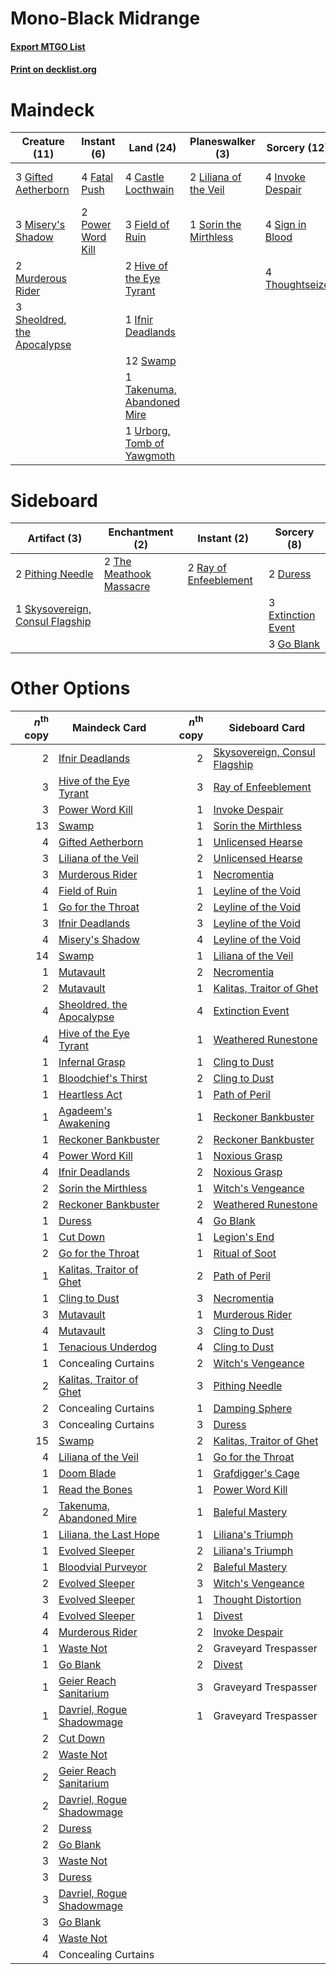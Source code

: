 # Mono-Black Midrange

#### [Export MTGO List](../collection/Mono-Black%20Midrange/Mono-Black%20Midrange.txt)
#### [Print on decklist.org](http://decklist.org/?deckmain=4%09Castle%20Locthwain%0A4%09Fatal%20Push%0A3%09Field%20of%20Ruin%0A3%09Gifted%20Aetherborn%0A4%09Graveyard%20Trespasser%0A2%09Hive%20of%20the%20Eye%20Tyrant%0A1%09Ifnir%20Deadlands%0A4%09Invoke%20Despair%0A2%09Liliana%20of%20the%20Veil%0A3%09Misery's%20Shadow%0A2%09Murderous%20Rider%0A2%09Power%20Word%20Kill%0A3%09Sheoldred,%20the%20Apocalypse%0A4%09Sign%20in%20Blood%0A1%09Sorin%20the%20Mirthless%0A12%09Swamp%0A1%09Takenuma,%20Abandoned%20Mire%0A4%09Thoughtseize%0A1%09Urborg,%20Tomb%20of%20Yawgmoth&deckside=2%09Duress%0A3%09Extinction%20Event%0A3%09Go%20Blank%0A2%09Pithing%20Needle%0A2%09Ray%20of%20Enfeeblement%0A1%09Skysovereign,%20Consul%20Flagship%0A2%09The%20Meathook%20Massacre)
# Maindeck

|                                            Creature (11)                                             |                                        Instant (6)                                         |                                              Land (24)                                              |                                        Planeswalker (3)                                        |                                       Sorcery (12)                                        |     Unknown (4)      |
|------------------------------------------------------------------------------------------------------|--------------------------------------------------------------------------------------------|-----------------------------------------------------------------------------------------------------|------------------------------------------------------------------------------------------------|-------------------------------------------------------------------------------------------|----------------------|
|3 [Gifted Aetherborn](http://gatherer.wizards.com/Pages/Card/Details.aspx?multiverseid=423728)        |4 [Fatal Push](http://gatherer.wizards.com/Pages/Card/Details.aspx?multiverseid=423724)     |4 [Castle Locthwain](http://gatherer.wizards.com/Pages/Card/Details.aspx?multiverseid=473203)        |2 [Liliana of the Veil](http://gatherer.wizards.com/Pages/Card/Details.aspx?multiverseid=235597)|4 [Invoke Despair](http://gatherer.wizards.com/Pages/Card/Details.aspx?multiverseid=548399)|4 Graveyard Trespasser|
|3 [Misery's Shadow](http://gatherer.wizards.com/Pages/Card/Details.aspx?multiverseid=583692)          |2 [Power Word Kill](http://gatherer.wizards.com/Pages/Card/Details.aspx?multiverseid=527401)|3 [Field of Ruin](http://gatherer.wizards.com/Pages/Card/Details.aspx?multiverseid=435415)           |1 [Sorin the Mirthless](http://gatherer.wizards.com/Pages/Card/Details.aspx?multiverseid=540983)|4 [Sign in Blood](http://gatherer.wizards.com/Pages/Card/Details.aspx?multiverseid=220480) |                      |
|2 [Murderous Rider](http://gatherer.wizards.com/Pages/Card/Details.aspx?multiverseid=473059)          |                                                                                            |2 [Hive of the Eye Tyrant](http://gatherer.wizards.com/Pages/Card/Details.aspx?multiverseid=527545)  |                                                                                                |4 [Thoughtseize](http://gatherer.wizards.com/Pages/Card/Details.aspx?multiverseid=438676)  |                      |
|3 [Sheoldred, the Apocalypse](http://gatherer.wizards.com/Pages/Card/Details.aspx?multiverseid=574587)|                                                                                            |1 [Ifnir Deadlands](http://gatherer.wizards.com/Pages/Card/Details.aspx?multiverseid=430868)         |                                                                                                |                                                                                           |                      |
|                                                                                                      |                                                                                            |12 [Swamp](http://gatherer.wizards.com/Pages/Card/Details.aspx?multiverseid=439858)                  |                                                                                                |                                                                                           |                      |
|                                                                                                      |                                                                                            |1 [Takenuma, Abandoned Mire](http://gatherer.wizards.com/Pages/Card/Details.aspx?multiverseid=548591)|                                                                                                |                                                                                           |                      |
|                                                                                                      |                                                                                            |1 [Urborg, Tomb of Yawgmoth](http://gatherer.wizards.com/Pages/Card/Details.aspx?multiverseid=383425)|                                                                                                |                                                                                           |                      |


# Sideboard

|                                               Artifact (3)                                               |                                         Enchantment (2)                                          |                                          Instant (2)                                           |                                         Sorcery (8)                                         |
|----------------------------------------------------------------------------------------------------------|--------------------------------------------------------------------------------------------------|------------------------------------------------------------------------------------------------|---------------------------------------------------------------------------------------------|
|2 [Pithing Needle](http://gatherer.wizards.com/Pages/Card/Details.aspx?multiverseid=129526)               |2 [The Meathook Massacre](http://gatherer.wizards.com/Pages/Card/Details.aspx?multiverseid=534886)|2 [Ray of Enfeeblement](http://gatherer.wizards.com/Pages/Card/Details.aspx?multiverseid=527403)|2 [Duress](http://gatherer.wizards.com/Pages/Card/Details.aspx?multiverseid=14557)           |
|1 [Skysovereign, Consul Flagship](http://gatherer.wizards.com/Pages/Card/Details.aspx?multiverseid=417807)|                                                                                                  |                                                                                                |3 [Extinction Event](http://gatherer.wizards.com/Pages/Card/Details.aspx?multiverseid=479608)|
|                                                                                                          |                                                                                                  |                                                                                                |3 [Go Blank](http://gatherer.wizards.com/Pages/Card/Details.aspx?multiverseid=513549)        |


# Other Options

|*n*<sup>th</sup> copy|                                           Maindeck Card                                            |*n*<sup>th</sup> copy|                                             Sideboard Card                                             |
|--------------------:|----------------------------------------------------------------------------------------------------|--------------------:|--------------------------------------------------------------------------------------------------------|
|                    2|[Ifnir Deadlands](http://gatherer.wizards.com/Pages/Card/Details.aspx?multiverseid=430868)          |                    2|[Skysovereign, Consul Flagship](http://gatherer.wizards.com/Pages/Card/Details.aspx?multiverseid=417807)|
|                    3|[Hive of the Eye Tyrant](http://gatherer.wizards.com/Pages/Card/Details.aspx?multiverseid=527545)   |                    3|[Ray of Enfeeblement](http://gatherer.wizards.com/Pages/Card/Details.aspx?multiverseid=527403)          |
|                    3|[Power Word Kill](http://gatherer.wizards.com/Pages/Card/Details.aspx?multiverseid=527401)          |                    1|[Invoke Despair](http://gatherer.wizards.com/Pages/Card/Details.aspx?multiverseid=548399)               |
|                   13|[Swamp](http://gatherer.wizards.com/Pages/Card/Details.aspx?multiverseid=439858)                    |                    1|[Sorin the Mirthless](http://gatherer.wizards.com/Pages/Card/Details.aspx?multiverseid=540983)          |
|                    4|[Gifted Aetherborn](http://gatherer.wizards.com/Pages/Card/Details.aspx?multiverseid=423728)        |                    1|[Unlicensed Hearse](http://gatherer.wizards.com/Pages/Card/Details.aspx?multiverseid=555447)            |
|                    3|[Liliana of the Veil](http://gatherer.wizards.com/Pages/Card/Details.aspx?multiverseid=235597)      |                    2|[Unlicensed Hearse](http://gatherer.wizards.com/Pages/Card/Details.aspx?multiverseid=555447)            |
|                    3|[Murderous Rider](http://gatherer.wizards.com/Pages/Card/Details.aspx?multiverseid=473059)          |                    1|[Necromentia](http://gatherer.wizards.com/Pages/Card/Details.aspx?multiverseid=485439)                  |
|                    4|[Field of Ruin](http://gatherer.wizards.com/Pages/Card/Details.aspx?multiverseid=435415)            |                    1|[Leyline of the Void](http://gatherer.wizards.com/Pages/Card/Details.aspx?multiverseid=107682)          |
|                    1|[Go for the Throat](http://gatherer.wizards.com/Pages/Card/Details.aspx?multiverseid=433046)        |                    2|[Leyline of the Void](http://gatherer.wizards.com/Pages/Card/Details.aspx?multiverseid=107682)          |
|                    3|[Ifnir Deadlands](http://gatherer.wizards.com/Pages/Card/Details.aspx?multiverseid=430868)          |                    3|[Leyline of the Void](http://gatherer.wizards.com/Pages/Card/Details.aspx?multiverseid=107682)          |
|                    4|[Misery's Shadow](http://gatherer.wizards.com/Pages/Card/Details.aspx?multiverseid=583692)          |                    4|[Leyline of the Void](http://gatherer.wizards.com/Pages/Card/Details.aspx?multiverseid=107682)          |
|                   14|[Swamp](http://gatherer.wizards.com/Pages/Card/Details.aspx?multiverseid=439858)                    |                    1|[Liliana of the Veil](http://gatherer.wizards.com/Pages/Card/Details.aspx?multiverseid=235597)          |
|                    1|[Mutavault](http://gatherer.wizards.com/Pages/Card/Details.aspx?multiverseid=370733)                |                    2|[Necromentia](http://gatherer.wizards.com/Pages/Card/Details.aspx?multiverseid=485439)                  |
|                    2|[Mutavault](http://gatherer.wizards.com/Pages/Card/Details.aspx?multiverseid=370733)                |                    1|[Kalitas, Traitor of Ghet](http://gatherer.wizards.com/Pages/Card/Details.aspx?multiverseid=407596)     |
|                    4|[Sheoldred, the Apocalypse](http://gatherer.wizards.com/Pages/Card/Details.aspx?multiverseid=574587)|                    4|[Extinction Event](http://gatherer.wizards.com/Pages/Card/Details.aspx?multiverseid=479608)             |
|                    4|[Hive of the Eye Tyrant](http://gatherer.wizards.com/Pages/Card/Details.aspx?multiverseid=527545)   |                    1|[Weathered Runestone](http://gatherer.wizards.com/Pages/Card/Details.aspx?multiverseid=503863)          |
|                    1|[Infernal Grasp](http://gatherer.wizards.com/Pages/Card/Details.aspx?multiverseid=534880)           |                    1|[Cling to Dust](http://gatherer.wizards.com/Pages/Card/Details.aspx?multiverseid=476338)                |
|                    1|[Bloodchief's Thirst](http://gatherer.wizards.com/Pages/Card/Details.aspx?multiverseid=491729)      |                    2|[Cling to Dust](http://gatherer.wizards.com/Pages/Card/Details.aspx?multiverseid=476338)                |
|                    1|[Heartless Act](http://gatherer.wizards.com/Pages/Card/Details.aspx?multiverseid=479611)            |                    1|[Path of Peril](http://gatherer.wizards.com/Pages/Card/Details.aspx?multiverseid=540974)                |
|                    1|[Agadeem's Awakening](http://gatherer.wizards.com/Pages/Card/Details.aspx?multiverseid=491723)      |                    1|[Reckoner Bankbuster](http://gatherer.wizards.com/Pages/Card/Details.aspx?multiverseid=548568)          |
|                    1|[Reckoner Bankbuster](http://gatherer.wizards.com/Pages/Card/Details.aspx?multiverseid=548568)      |                    2|[Reckoner Bankbuster](http://gatherer.wizards.com/Pages/Card/Details.aspx?multiverseid=548568)          |
|                    4|[Power Word Kill](http://gatherer.wizards.com/Pages/Card/Details.aspx?multiverseid=527401)          |                    1|[Noxious Grasp](http://gatherer.wizards.com/Pages/Card/Details.aspx?multiverseid=466864)                |
|                    4|[Ifnir Deadlands](http://gatherer.wizards.com/Pages/Card/Details.aspx?multiverseid=430868)          |                    2|[Noxious Grasp](http://gatherer.wizards.com/Pages/Card/Details.aspx?multiverseid=466864)                |
|                    2|[Sorin the Mirthless](http://gatherer.wizards.com/Pages/Card/Details.aspx?multiverseid=540983)      |                    1|[Witch's Vengeance](http://gatherer.wizards.com/Pages/Card/Details.aspx?multiverseid=473073)            |
|                    2|[Reckoner Bankbuster](http://gatherer.wizards.com/Pages/Card/Details.aspx?multiverseid=548568)      |                    2|[Weathered Runestone](http://gatherer.wizards.com/Pages/Card/Details.aspx?multiverseid=503863)          |
|                    1|[Duress](http://gatherer.wizards.com/Pages/Card/Details.aspx?multiverseid=14557)                    |                    4|[Go Blank](http://gatherer.wizards.com/Pages/Card/Details.aspx?multiverseid=513549)                     |
|                    1|[Cut Down](http://gatherer.wizards.com/Pages/Card/Details.aspx?multiverseid=574569)                 |                    1|[Legion's End](http://gatherer.wizards.com/Pages/Card/Details.aspx?multiverseid=466860)                 |
|                    2|[Go for the Throat](http://gatherer.wizards.com/Pages/Card/Details.aspx?multiverseid=433046)        |                    1|[Ritual of Soot](http://gatherer.wizards.com/Pages/Card/Details.aspx?multiverseid=452834)               |
|                    1|[Kalitas, Traitor of Ghet](http://gatherer.wizards.com/Pages/Card/Details.aspx?multiverseid=407596) |                    2|[Path of Peril](http://gatherer.wizards.com/Pages/Card/Details.aspx?multiverseid=540974)                |
|                    1|[Cling to Dust](http://gatherer.wizards.com/Pages/Card/Details.aspx?multiverseid=476338)            |                    3|[Necromentia](http://gatherer.wizards.com/Pages/Card/Details.aspx?multiverseid=485439)                  |
|                    3|[Mutavault](http://gatherer.wizards.com/Pages/Card/Details.aspx?multiverseid=370733)                |                    1|[Murderous Rider](http://gatherer.wizards.com/Pages/Card/Details.aspx?multiverseid=473059)              |
|                    4|[Mutavault](http://gatherer.wizards.com/Pages/Card/Details.aspx?multiverseid=370733)                |                    3|[Cling to Dust](http://gatherer.wizards.com/Pages/Card/Details.aspx?multiverseid=476338)                |
|                    1|[Tenacious Underdog](http://gatherer.wizards.com/Pages/Card/Details.aspx?multiverseid=555298)       |                    4|[Cling to Dust](http://gatherer.wizards.com/Pages/Card/Details.aspx?multiverseid=476338)                |
|                    1|Concealing Curtains                                                                                 |                    2|[Witch's Vengeance](http://gatherer.wizards.com/Pages/Card/Details.aspx?multiverseid=473073)            |
|                    2|[Kalitas, Traitor of Ghet](http://gatherer.wizards.com/Pages/Card/Details.aspx?multiverseid=407596) |                    3|[Pithing Needle](http://gatherer.wizards.com/Pages/Card/Details.aspx?multiverseid=129526)               |
|                    2|Concealing Curtains                                                                                 |                    1|[Damping Sphere](http://gatherer.wizards.com/Pages/Card/Details.aspx?multiverseid=443101)               |
|                    3|Concealing Curtains                                                                                 |                    3|[Duress](http://gatherer.wizards.com/Pages/Card/Details.aspx?multiverseid=14557)                        |
|                   15|[Swamp](http://gatherer.wizards.com/Pages/Card/Details.aspx?multiverseid=439858)                    |                    2|[Kalitas, Traitor of Ghet](http://gatherer.wizards.com/Pages/Card/Details.aspx?multiverseid=407596)     |
|                    4|[Liliana of the Veil](http://gatherer.wizards.com/Pages/Card/Details.aspx?multiverseid=235597)      |                    1|[Go for the Throat](http://gatherer.wizards.com/Pages/Card/Details.aspx?multiverseid=433046)            |
|                    1|[Doom Blade](http://gatherer.wizards.com/Pages/Card/Details.aspx?multiverseid=247322)               |                    1|[Grafdigger's Cage](http://gatherer.wizards.com/Pages/Card/Details.aspx?multiverseid=278452)            |
|                    1|[Read the Bones](http://gatherer.wizards.com/Pages/Card/Details.aspx?multiverseid=389649)           |                    1|[Power Word Kill](http://gatherer.wizards.com/Pages/Card/Details.aspx?multiverseid=527401)              |
|                    2|[Takenuma, Abandoned Mire](http://gatherer.wizards.com/Pages/Card/Details.aspx?multiverseid=548591) |                    1|[Baleful Mastery](http://gatherer.wizards.com/Pages/Card/Details.aspx?multiverseid=513541)              |
|                    1|[Liliana, the Last Hope](http://gatherer.wizards.com/Pages/Card/Details.aspx?multiverseid=414388)   |                    1|[Liliana's Triumph](http://gatherer.wizards.com/Pages/Card/Details.aspx?multiverseid=461025)            |
|                    1|[Evolved Sleeper](http://gatherer.wizards.com/Pages/Card/Details.aspx?multiverseid=574573)          |                    2|[Liliana's Triumph](http://gatherer.wizards.com/Pages/Card/Details.aspx?multiverseid=461025)            |
|                    1|[Bloodvial Purveyor](http://gatherer.wizards.com/Pages/Card/Details.aspx?multiverseid=540943)       |                    2|[Baleful Mastery](http://gatherer.wizards.com/Pages/Card/Details.aspx?multiverseid=513541)              |
|                    2|[Evolved Sleeper](http://gatherer.wizards.com/Pages/Card/Details.aspx?multiverseid=574573)          |                    3|[Witch's Vengeance](http://gatherer.wizards.com/Pages/Card/Details.aspx?multiverseid=473073)            |
|                    3|[Evolved Sleeper](http://gatherer.wizards.com/Pages/Card/Details.aspx?multiverseid=574573)          |                    1|[Thought Distortion](http://gatherer.wizards.com/Pages/Card/Details.aspx?multiverseid=466871)           |
|                    4|[Evolved Sleeper](http://gatherer.wizards.com/Pages/Card/Details.aspx?multiverseid=574573)          |                    1|[Divest](http://gatherer.wizards.com/Pages/Card/Details.aspx?multiverseid=442975)                       |
|                    4|[Murderous Rider](http://gatherer.wizards.com/Pages/Card/Details.aspx?multiverseid=473059)          |                    2|[Invoke Despair](http://gatherer.wizards.com/Pages/Card/Details.aspx?multiverseid=548399)               |
|                    1|[Waste Not](http://gatherer.wizards.com/Pages/Card/Details.aspx?multiverseid=420734)                |                    2|Graveyard Trespasser                                                                                    |
|                    1|[Go Blank](http://gatherer.wizards.com/Pages/Card/Details.aspx?multiverseid=513549)                 |                    2|[Divest](http://gatherer.wizards.com/Pages/Card/Details.aspx?multiverseid=442975)                       |
|                    1|[Geier Reach Sanitarium](http://gatherer.wizards.com/Pages/Card/Details.aspx?multiverseid=414510)   |                    3|Graveyard Trespasser                                                                                    |
|                    1|[Davriel, Rogue Shadowmage](http://gatherer.wizards.com/Pages/Card/Details.aspx?multiverseid=461010)|                    1|Graveyard Trespasser                                                                                    |
|                    2|[Cut Down](http://gatherer.wizards.com/Pages/Card/Details.aspx?multiverseid=574569)                 |                     |                                                                                                        |
|                    2|[Waste Not](http://gatherer.wizards.com/Pages/Card/Details.aspx?multiverseid=420734)                |                     |                                                                                                        |
|                    2|[Geier Reach Sanitarium](http://gatherer.wizards.com/Pages/Card/Details.aspx?multiverseid=414510)   |                     |                                                                                                        |
|                    2|[Davriel, Rogue Shadowmage](http://gatherer.wizards.com/Pages/Card/Details.aspx?multiverseid=461010)|                     |                                                                                                        |
|                    2|[Duress](http://gatherer.wizards.com/Pages/Card/Details.aspx?multiverseid=14557)                    |                     |                                                                                                        |
|                    2|[Go Blank](http://gatherer.wizards.com/Pages/Card/Details.aspx?multiverseid=513549)                 |                     |                                                                                                        |
|                    3|[Waste Not](http://gatherer.wizards.com/Pages/Card/Details.aspx?multiverseid=420734)                |                     |                                                                                                        |
|                    3|[Duress](http://gatherer.wizards.com/Pages/Card/Details.aspx?multiverseid=14557)                    |                     |                                                                                                        |
|                    3|[Davriel, Rogue Shadowmage](http://gatherer.wizards.com/Pages/Card/Details.aspx?multiverseid=461010)|                     |                                                                                                        |
|                    3|[Go Blank](http://gatherer.wizards.com/Pages/Card/Details.aspx?multiverseid=513549)                 |                     |                                                                                                        |
|                    4|[Waste Not](http://gatherer.wizards.com/Pages/Card/Details.aspx?multiverseid=420734)                |                     |                                                                                                        |
|                    4|Concealing Curtains                                                                                 |                     |                                                                                                        |


